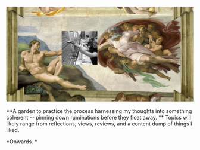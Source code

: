 ![Adam!](/assets/images/touch.png "adam")

**A garden to practice the process harnessing my thoughts into something coherent -- pinning down ruminations before they float away. **
Topics will likely range from reflections, views, reviews, and a content dump of things I liked. 


*Onwards. *


